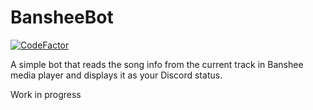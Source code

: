 # BansheeBot
[![CodeFactor](https://www.codefactor.io/repository/github/calexil/bansheebot/badge)](https://www.codefactor.io/repository/github/calexil/bansheebot)

A simple bot that reads the song info from the current track in Banshee media player and displays it as your Discord status.

Work in progress
